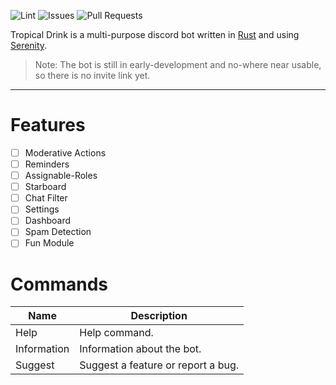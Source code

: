 ![Lint](https://img.shields.io/github/workflow/status/Forbidden-A/tropical_drink/Lint?label=Lint) ![Issues](https://img.shields.io/github/issues/Forbidden-A/tropical_drink) ![Pull Requests](https://img.shields.io/github/issues-pr-raw/Forbidden-A/tropical_drink)

Tropical Drink is a multi-purpose discord bot written in [Rust](https://www.rust-lang.org) and using [Serenity](https://github.com/serenity-rs/serenity).
>Note:
>The bot is still in early-development and no-where near usable,                  
>so there is no invite link yet.
-----
# Features
- [ ] Moderative Actions
- [ ] Reminders
- [ ] Assignable-Roles
- [ ] Starboard
- [ ] Chat Filter
- [ ] Settings
- [ ] Dashboard
- [ ] Spam Detection
- [ ] Fun Module

# Commands
| Name | Description |
| ----------- | ----------- |
| Help | Help command. |
| Information | Information about the bot. |
| Suggest | Suggest a feature or report a bug. |
